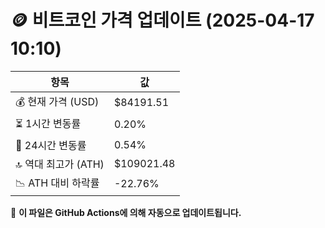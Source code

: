 # 🪙 비트코인 가격 업데이트 (2025-04-17 10:10)

| 항목                | 값 |
|--------------------|----------------|
| 💰 현재 가격 (USD) | $84191.51 |
| ⏳ 1시간 변동률    | 0.20% |
| 📆 24시간 변동률   | 0.54% |
| 🔝 역대 최고가 (ATH) | $109021.48 |
| 📉 ATH 대비 하락률 | -22.76% |

🔄 **이 파일은 GitHub Actions에 의해 자동으로 업데이트됩니다.**
